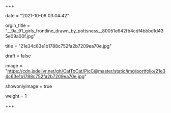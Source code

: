 +++

date = "2021-10-06 03:04:42"

orgin_title = "__9a_91_girls_frontline_drawn_by_pottsness__80051e642fb4cdf4bbbdfd435e09a00f.jpg"

title = "21e34c63e1b1788c752fa2b7209ea70e.jpg"

draft = false

image = "https://cdn.jsdelivr.net/gh/CatToCat/PicC@master/static/img/portfolio/21e34c63e1b1788c752fa2b7209ea70e.jpg"

showonlyimage = true

weight = 1

+++